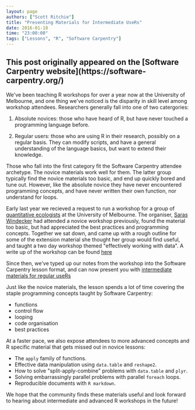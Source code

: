 ```yaml
---
layout: page
authors: ["Scott Ritchie"]
title: "Presenting Materials for Intermediate UseRs"
date: 2016-01-18
time: "23:00:00"
tags: ["Lessons", "R", "Software Carpentry"]
---
```


<h2>This post originally appeared on the [Software Carpentry website](https://software-carpentry.org/)</h2>

We've been teaching R workshops for over a year now at the University of
Melbourne, and one thing we've noticed is the disparity in skill level among
workshop attendees. Researchers generally fall into one of two catergories:

1. Absolute novices: those who have heard of R, but have never touched a
   programming language before.

2. Regular users: those who are using R in their research, possibly on a
   regular basis. They can modify scripts, and have a general understanding of
   the language basics, but want to extend their knowledge.

Those who fall into the first category fit the Software Carpentry attendee
archetype. The novice materials work well for them. The latter group typically
find the novice materials too basic, and end up quickly bored and tune out.
However, like the absolute novice they have never encountered programming
concepts, and have never written their own function, nor understand for loops.

Early last year we recieved a request to run a workshop for a group of
[quantitative ecologists](http://qaeco.com/) at the University of Melbourne.
The organiser, [Saras Windecker](https://twitter.com/smwindecker) had attended a novice workshop
previously, found the material too basic, but had appreciated the best
practices and programming concepts. Together we sat down, and came up with a
rough outline for some of the extension material she thought her group would
find useful, and taught a two day workshop themed "effectively working with
data".  A write up of the workshop can be found [here](http://melbourne.resbaz.edu.au/post/125756026789/unleashing-the-power-of-r)

Since then, we've typed up our notes from the workshop into the Software
Carpentry lesson format, and can now present you with [intermediate materials
for regular useRs](http://resbaz.github.io/r-intermediate-gapminder/)

Just like the novice materials, the lesson spends a lot of time covering the
staple programming concepts taught by Software Carpentry:

 - functions
 - control flow
 - looping
 - code organisation
 - best practices

At a faster pace, we also expose attendees to more advanced concepts and R
specific material that gets missed out in novice lessons:

 - The `apply` family of functions.
 - Effective data manipulation using `data.table` and `reshape2`.
 - How to solve "split-apply-combine" problems with `data.table` and `plyr`.
 - Solving embarrassingly parallel problems with parallel `foreach` loops.
 - Reproducible documents with `R markdown`.

We hope that the community finds these materials useful and look forward to
hearing about intermediate and advanced R workshops in the future!
